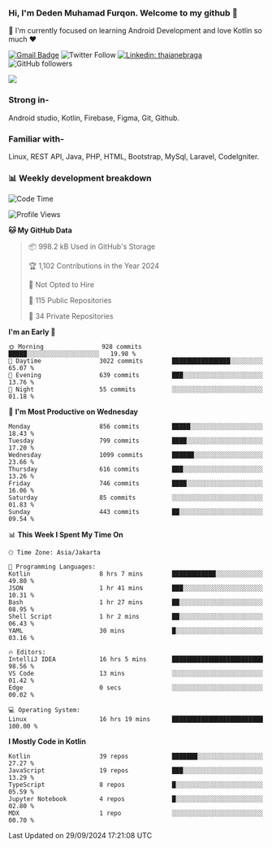 ### Hi, I'm Deden Muhamad Furqon. Welcome to my github 👋

<!--
**furqoncreative/furqoncreative** is a ✨ _special_ ✨ repository because its `README.md` (this file) appears on your GitHub profile.

Here are some ideas to get you started:

- 🔭 I’m currently working on ...
- 👯 I’m looking to collaborate on ...
- 🤔 I’m looking for help with ...
- 💬 Ask me about ...
- 📫 How to reach me: ...
- 😄 Pronouns: ...
- ⚡ Fun fact: ...
-->

  🌱 I'm currently focused on learning Android Development and love Kotlin so much ❤ 

[![Gmail Badge](https://img.shields.io/badge/-furqoncreative24@gmail.com-c14438?style=flat-square&logo=Gmail&logoColor=white&link=mailto:furqoncreative24@gmail.com)](mailto:furqoncreative24@gmail.com)
![Twitter Follow](https://img.shields.io/twitter/follow/furqoncreative?label=Follow)
[![Linkedin: thaianebraga](https://img.shields.io/badge/-Deden_Muhamad_Furqon-blue?style=flat-square&logo=Linkedin&logoColor=white&link=https://www.linkedin.com/in/anmol-p-singh/)](https://www.linkedin.com/in/furqoncreative/)
![GitHub followers](https://img.shields.io/github/followers/furqoncreative?label=Follow&style=social)

<img src="https://github-readme-stats.sera5-dev.vercel.app/api?username=furqoncreative&hide=stars&show_icons=true&count_private=true&include_all_commits=true&title_color=#008080&icon_color=#008080&hide_border=true" width="">

### Strong in-

Android studio, Kotlin, Firebase, Figma, Git, Github.

### Familiar with-
Linux, REST API, Java, PHP, HTML, Bootstrap, MySql, Laravel, CodeIgniter.

### 📊 Weekly development breakdown

<!--START_SECTION:waka-->
![Code Time](http://img.shields.io/badge/Code%20Time-2%2C685%20hrs%2048%20mins-blue)

![Profile Views](http://img.shields.io/badge/Profile%20Views-0-blue)

**🐱 My GitHub Data** 

> 📦 998.2 kB Used in GitHub's Storage 
 > 
> 🏆 1,102 Contributions in the Year 2024
 > 
> 🚫 Not Opted to Hire
 > 
> 📜 115 Public Repositories 
 > 
> 🔑 34 Private Repositories 
 > 
**I'm an Early 🐤** 

```text
🌞 Morning                928 commits         █████░░░░░░░░░░░░░░░░░░░░   19.98 % 
🌆 Daytime                3022 commits        ████████████████░░░░░░░░░   65.07 % 
🌃 Evening                639 commits         ███░░░░░░░░░░░░░░░░░░░░░░   13.76 % 
🌙 Night                  55 commits          ░░░░░░░░░░░░░░░░░░░░░░░░░   01.18 % 
```
📅 **I'm Most Productive on Wednesday** 

```text
Monday                   856 commits         █████░░░░░░░░░░░░░░░░░░░░   18.43 % 
Tuesday                  799 commits         ████░░░░░░░░░░░░░░░░░░░░░   17.20 % 
Wednesday                1099 commits        ██████░░░░░░░░░░░░░░░░░░░   23.66 % 
Thursday                 616 commits         ███░░░░░░░░░░░░░░░░░░░░░░   13.26 % 
Friday                   746 commits         ████░░░░░░░░░░░░░░░░░░░░░   16.06 % 
Saturday                 85 commits          ░░░░░░░░░░░░░░░░░░░░░░░░░   01.83 % 
Sunday                   443 commits         ██░░░░░░░░░░░░░░░░░░░░░░░   09.54 % 
```


📊 **This Week I Spent My Time On** 

```text
🕑︎ Time Zone: Asia/Jakarta

💬 Programming Languages: 
Kotlin                   8 hrs 7 mins        ████████████░░░░░░░░░░░░░   49.80 % 
JSON                     1 hr 41 mins        ███░░░░░░░░░░░░░░░░░░░░░░   10.31 % 
Bash                     1 hr 27 mins        ██░░░░░░░░░░░░░░░░░░░░░░░   08.95 % 
Shell Script             1 hr 2 mins         ██░░░░░░░░░░░░░░░░░░░░░░░   06.43 % 
YAML                     30 mins             █░░░░░░░░░░░░░░░░░░░░░░░░   03.16 % 

🔥 Editors: 
IntelliJ IDEA            16 hrs 5 mins       █████████████████████████   98.56 % 
VS Code                  13 mins             ░░░░░░░░░░░░░░░░░░░░░░░░░   01.42 % 
Edge                     0 secs              ░░░░░░░░░░░░░░░░░░░░░░░░░   00.02 % 

💻 Operating System: 
Linux                    16 hrs 19 mins      █████████████████████████   100.00 % 
```

**I Mostly Code in Kotlin** 

```text
Kotlin                   39 repos            ███████░░░░░░░░░░░░░░░░░░   27.27 % 
JavaScript               19 repos            ███░░░░░░░░░░░░░░░░░░░░░░   13.29 % 
TypeScript               8 repos             █░░░░░░░░░░░░░░░░░░░░░░░░   05.59 % 
Jupyter Notebook         4 repos             █░░░░░░░░░░░░░░░░░░░░░░░░   02.80 % 
MDX                      1 repo              ░░░░░░░░░░░░░░░░░░░░░░░░░   00.70 % 
```




 Last Updated on 29/09/2024 17:21:08 UTC
<!--END_SECTION:waka-->
